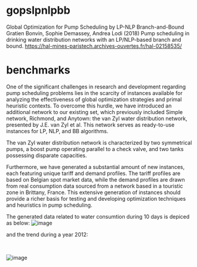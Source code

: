 # gopslpnlpbb
Global Optimization for Pump Scheduling by LP-NLP Branch-and-Bound Gratien Bonvin, Sophie Demassey, Andrea Lodi (2018) Pump scheduling in drinking water distribution networks with an LP/NLP-based branch and bound. https://hal-mines-paristech.archives-ouvertes.fr/hal-02158535/

# benchmarks
One of the significant challenges in research and development regarding pump scheduling problems lies in the scarcity of instances available for analyzing the effectiveness of global optimization strategies and primal heuristic contexts. To overcome this hurdle, we have introduced an additional network to our existing set, which previously included Simple network, Richmond, and Anytown: the van Zyl water distribution network, presented by J.E. van Zyl et al. This network serves as ready-to-use instances for LP, NLP, and BB algorithms.

The van Zyl water distribution network is characterized by two symmetrical pumps, a boost pump operating parallel to a check valve, and two tanks possessing disparate capacities.

Furthermore, we have generated a substantial amount of new instances, each featuring unique tariff and demand profiles. The tariff profiles are based on Belgian spot market data, while the demand profiles are drawn from real consumption data sourced from a network based in a touristic zone in Brittany, France. This extensive generation of instances should provide a richer basis for testing and developing optimization techniques and heuristics in pump scheduling.

The generated data related to water consumtion during 10 days is depiced as below: 
![image](https://github.com/sofdem/gopslpnlpbb/assets/82046441/42971034-9eb6-4aa0-99b8-68a1903beb49)
<br>

and the trend during a year 2012:

<br>

![image](https://github.com/sofdem/gopslpnlpbb/assets/82046441/14194115-eed9-48d4-9e65-4cf6e92c0216)


